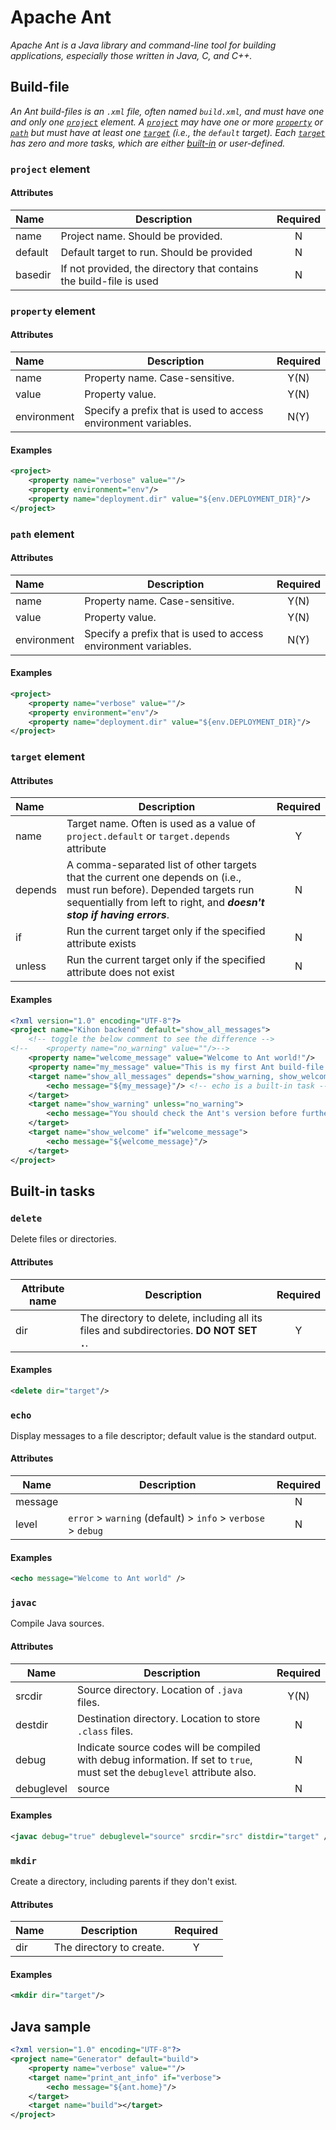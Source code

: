 # Apache Ant
*Apache Ant is a Java library and command-line tool for building applications, especially those written in Java, C, and C++.*

## Build-file
*An Ant build-files is an `.xml` file, often named `build.xml`, and must have one and only one [`project`](#project-element) element. A [`project`](#project-element) may have one or more [`property`](#property-element) or [`path`](#path-element) but must have at least one [`target`](#target-element) (i.e., the `default` target). Each [`target`](#target-element) has zero and more tasks, which are either [built-in](#built-in-tasks) or user-defined.*
### `project` element
#### Attributes
| Name    | Description                                                         | Required |
|:--------|---------------------------------------------------------------------|:--------:|
| name    | Project name. Should be provided.                                   |    N     |
| default | Default target to run.  Should be provided                          |    N     |
| basedir | If not provided, the directory that contains the build-file is used |    N     |
### `property` element
#### Attributes

| Name        | Description                                                    | Required |
|:------------|----------------------------------------------------------------|:--------:|
| name        | Property name. Case-sensitive.                                 |   Y(N)   |
| value       | Property value.                                                |   Y(N)   |
| environment | Specify a prefix that is used to access environment variables. |   N(Y)   |

#### Examples
```xml
<project>
    <property name="verbose" value=""/>
    <property environment="env"/>
    <property name="deployment.dir" value="${env.DEPLOYMENT_DIR}"/>
</project>
```
### `path` element
#### Attributes

| Name        | Description                                                    | Required |
|:------------|----------------------------------------------------------------|:--------:|
| name        | Property name. Case-sensitive.                                 |   Y(N)   |
| value       | Property value.                                                |   Y(N)   |
| environment | Specify a prefix that is used to access environment variables. |   N(Y)   |

#### Examples
```xml
<project>
    <property name="verbose" value=""/>
    <property environment="env"/>
    <property name="deployment.dir" value="${env.DEPLOYMENT_DIR}"/>
</project>
```
### `target` element
#### Attributes

| Name    | Description                                                                                                                                                                                     | Required |
|:--------|-------------------------------------------------------------------------------------------------------------------------------------------------------------------------------------------------|:--------:|
| name    | Target name. Often is used as a value of `project.default` or `target.depends` attribute                                                                                                        |    Y     |
| depends | A comma-separated list of other targets that the current one depends on (i.e., must run before). Depended targets run sequentially from left to right, and **_doesn't stop if having errors_**. |    N     |
| if      | Run the current target only if the specified attribute exists                                                                                                                                   |    N     |
| unless  | Run the current target only if the specified attribute does not exist                                                                                                                           |    N     |
#### Examples
```xml
<?xml version="1.0" encoding="UTF-8"?>
<project name="Kihon backend" default="show_all_messages">
    <!-- toggle the below comment to see the difference -->
<!--    <property name="no_warning" value=""/>--> 
    <property name="welcome_message" value="Welcome to Ant world!"/>
    <property name="my_message" value="This is my first Ant build-file."/>
    <target name="show_all_messages" depends="show_warning, show_welcome">
        <echo message="${my_message}"/> <!-- echo is a built-in task -->
    </target>
    <target name="show_warning" unless="no_warning">
        <echo message="You should check the Ant's version before further readings"/>
    </target>
    <target name="show_welcome" if="welcome_message">
        <echo message="${welcome_message}"/>
    </target>
</project>
```
## Built-in tasks
### `delete`
Delete files or directories.
#### Attributes

| Attribute name | Description                                                                              | Required |
|----------------|------------------------------------------------------------------------------------------|:--------:|
| dir            | The directory to delete, including all its files and subdirectories. **DO NOT SET `.`**. |    Y     |

#### Examples 

```xml
<delete dir="target"/>
```
### `echo`
Display messages to a file descriptor; default value is the standard output.
#### Attributes

| Name    | Description                                                  | Required |
|---------|--------------------------------------------------------------|:--------:|
| message |                                                              |    N     |
| level   | `error` > `warning` (default) > `info` > `verbose` > `debug` |    N     |

#### Examples

```xml
<echo message="Welcome to Ant world" />
```
### `javac`
Compile Java sources.
#### Attributes

| Name       | Description                                                                                                                | Required |
|------------|----------------------------------------------------------------------------------------------------------------------------|:--------:|
| srcdir     | Source directory. Location of `.java` files.                                                                               |   Y(N)   |
| destdir    | Destination directory. Location to store `.class` files.                                                                   |    N     |
| debug      | Indicate source codes will be compiled with debug information. If set to `true`, must set the `debuglevel` attribute also. |    N     |
| debuglevel | source                                                                                                                     |    N     |

#### Examples

```xml
<javac debug="true" debuglevel="source" srcdir="src" distdir="target" />
```
### `mkdir`
Create a directory, including parents if they don't exist.
#### Attributes

| Name | Description              | Required |
|------|--------------------------|:--------:|
| dir  | The directory to create. |    Y     |

#### Examples

```xml
<mkdir dir="target"/>
```
## Java sample
```xml
<?xml version="1.0" encoding="UTF-8"?>
<project name="Generator" default="build">
    <property name="verbose" value=""/>
    <target name="print_ant_info" if="verbose">
        <echo message="${ant.home}"/>
    </target>
    <target name="build"></target>
</project>
```